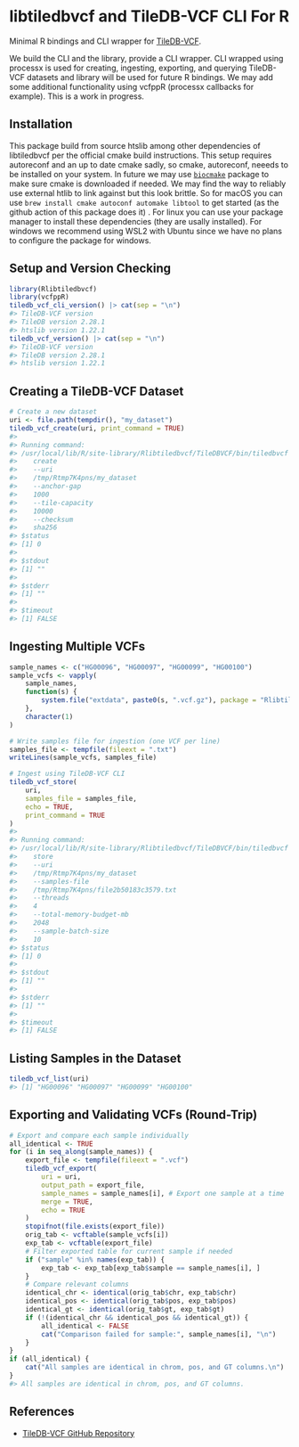 
# libtiledbvcf and TileDB-VCF CLI For R

Minimal R bindings and CLI wrapper for
[TileDB-VCF](https://github.com/TileDB-Inc/TileDB-VCF).

We build the CLI and the library, provide a CLI wrapper. CLI wrapped
using processx is used for creating, ingesting, exporting, and querying
TileDB-VCF datasets and library will be used for future R bindings. We
may add some additional functionality using vcfppR (processx callbacks
for example). This is a work in progress.

## Installation

This package build from source htslib among other dependencies of
libtiledbvcf per the official cmake build instructions. This setup
requires autoreconf and an up to date cmake sadly, so cmake, autoreconf,
neeeds to be installed on your system. In future we may use
[`biocmake`](https://github.com/LTLA/biocmake/) package to make sure
cmake is downloaded if needed. We may find the way to reliably use
external htlib to link against but this look brittle. So for macOS you
can use `brew install cmake autoconf automake libtool` to get started
(as the github action of this package does it) . For linux you can use
your package manager to install these dependencies (they are usally
installed). For windows we recommend using WSL2 with Ubuntu since we
have no plans to configure the package for windows.

## Setup and Version Checking

``` r
library(Rlibtiledbvcf)
library(vcfppR)
tiledb_vcf_cli_version() |> cat(sep = "\n")
#> TileDB-VCF version 
#> TileDB version 2.28.1
#> htslib version 1.22.1
tiledb_vcf_version() |> cat(sep = "\n")
#> TileDB-VCF version 
#> TileDB version 2.28.1
#> htslib version 1.22.1
```

## Creating a TileDB-VCF Dataset

``` r
# Create a new dataset
uri <- file.path(tempdir(), "my_dataset")
tiledb_vcf_create(uri, print_command = TRUE)
#> 
#> Running command:
#> /usr/local/lib/R/site-library/Rlibtiledbvcf/TileDBVCF/bin/tiledbvcf 
#>    create 
#>    --uri 
#>    /tmp/Rtmp7K4pns/my_dataset 
#>    --anchor-gap 
#>    1000 
#>    --tile-capacity 
#>    10000 
#>    --checksum 
#>    sha256
#> $status
#> [1] 0
#> 
#> $stdout
#> [1] ""
#> 
#> $stderr
#> [1] ""
#> 
#> $timeout
#> [1] FALSE
```

## Ingesting Multiple VCFs

``` r
sample_names <- c("HG00096", "HG00097", "HG00099", "HG00100")
sample_vcfs <- vapply(
    sample_names,
    function(s) {
        system.file("extdata", paste0(s, ".vcf.gz"), package = "Rlibtiledbvcf")
    },
    character(1)
)

# Write samples file for ingestion (one VCF per line)
samples_file <- tempfile(fileext = ".txt")
writeLines(sample_vcfs, samples_file)

# Ingest using TileDB-VCF CLI
tiledb_vcf_store(
    uri,
    samples_file = samples_file,
    echo = TRUE,
    print_command = TRUE
)
#> 
#> Running command:
#> /usr/local/lib/R/site-library/Rlibtiledbvcf/TileDBVCF/bin/tiledbvcf 
#>    store 
#>    --uri 
#>    /tmp/Rtmp7K4pns/my_dataset 
#>    --samples-file 
#>    /tmp/Rtmp7K4pns/file2b50183c3579.txt 
#>    --threads 
#>    4 
#>    --total-memory-budget-mb 
#>    2048 
#>    --sample-batch-size 
#>    10
#> $status
#> [1] 0
#> 
#> $stdout
#> [1] ""
#> 
#> $stderr
#> [1] ""
#> 
#> $timeout
#> [1] FALSE
```

## Listing Samples in the Dataset

``` r
tiledb_vcf_list(uri)
#> [1] "HG00096" "HG00097" "HG00099" "HG00100"
```

## Exporting and Validating VCFs (Round-Trip)

``` r
# Export and compare each sample individually
all_identical <- TRUE
for (i in seq_along(sample_names)) {
    export_file <- tempfile(fileext = ".vcf")
    tiledb_vcf_export(
        uri = uri,
        output_path = export_file,
        sample_names = sample_names[i], # Export one sample at a time
        merge = TRUE,
        echo = TRUE
    )
    stopifnot(file.exists(export_file))
    orig_tab <- vcftable(sample_vcfs[i])
    exp_tab <- vcftable(export_file)
    # Filter exported table for current sample if needed
    if ("sample" %in% names(exp_tab)) {
        exp_tab <- exp_tab[exp_tab$sample == sample_names[i], ]
    }
    # Compare relevant columns
    identical_chr <- identical(orig_tab$chr, exp_tab$chr)
    identical_pos <- identical(orig_tab$pos, exp_tab$pos)
    identical_gt <- identical(orig_tab$gt, exp_tab$gt)
    if (!(identical_chr && identical_pos && identical_gt)) {
        all_identical <- FALSE
        cat("Comparison failed for sample:", sample_names[i], "\n")
    }
}
if (all_identical) {
    cat("All samples are identical in chrom, pos, and GT columns.\n")
}
#> All samples are identical in chrom, pos, and GT columns.
```

## References

- [TileDB-VCF GitHub
  Repository](https://github.com/TileDB-Inc/TileDB-VCF)

